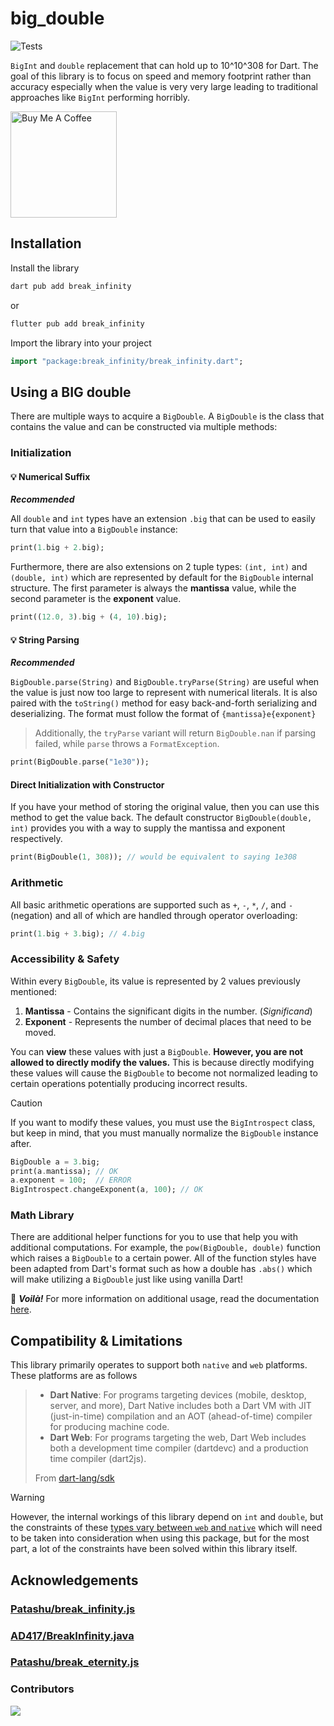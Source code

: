 # big_double
![Tests](https://img.shields.io/github/actions/workflow/status/exoad/big_double/test.yml?style=flat-square&label=tests%20status)

`BigInt` and `double` replacement that can hold up to 10^10^308 for Dart. The goal of this library is to focus on speed and memory footprint rather than accuracy especially when the value is very very large leading to traditional approaches like `BigInt` performing horribly. 

<a href="https://www.buymeacoffee.com/exoad" target="_blank"><img src="https://cdn.buymeacoffee.com/buttons/v2/default-yellow.png" alt="Buy Me A Coffee" style="width:170px" ></a>

## Installation
Install the library

```bash
dart pub add break_infinity
```

or

```bash
flutter pub add break_infinity
```

Import the library into your project

```dart
import "package:break_infinity/break_infinity.dart";
```

## Using a BIG double

There are multiple ways to acquire a `BigDouble`. A `BigDouble` is the class that contains the value and can be constructed via multiple
methods:

### Initialization

#### 💡 Numerical Suffix

***Recommended***

All `double` and `int` types have an extension `.big` that can be used to easily turn that value into a `BigDouble` instance:

```dart
print(1.big + 2.big);
```

Furthermore, there are also extensions on 2 tuple types: `(int, int)` and `(double, int)` which are represented by default for the `BigDouble`
internal structure. The first parameter is always the **mantissa** value, while the second parameter is the **exponent** value.

```dart
print((12.0, 3).big + (4, 10).big);
```

#### 💡 String Parsing

***Recommended***

`BigDouble.parse(String)` and `BigDouble.tryParse(String)` are useful when the value is just now too large to represent with numerical literals. It is also paired with the `toString()` method for easy back-and-forth serializing and deserializing. The format must follow the format of `{mantissa}e{exponent}`

> Additionally, the `tryParse` variant will return `BigDouble.nan` if parsing failed, while `parse` throws a `FormatException`.

```dart
print(BigDouble.parse("1e30"));
```

#### Direct Initialization with Constructor

If you have your method of storing the original value, then you can use this method to get the value back. The default constructor `BigDouble(double, int)` provides you with a way to supply the mantissa and exponent respectively.

```dart
print(BigDouble(1, 308)); // would be equivalent to saying 1e308
```

### Arithmetic

All basic arithmetic operations are supported such as `+`, `-`, `*`, `/`, and `-` (negation) and all of which are handled through operator overloading:

```dart
print(1.big + 3.big); // 4.big
```

### Accessibility & Safety

Within every `BigDouble`, its value is represented by 2 values previously mentioned:
1. **Mantissa** - Contains the significant digits in the number. (*Significand*)
2. **Exponent** - Represents the number of decimal places that need to be moved.

You can **view** these values with just a `BigDouble`. **However, you are not allowed to directly modify the values.** This is because directly modifying these values will cause the `BigDouble` to become not normalized leading to certain operations potentially producing incorrect results.

> [!CAUTION]
> If you want to modify these values, you must use the `BigIntrospect` class, but keep in mind, that you must manually normalize the `BigDouble` instance after.

```dart
BigDouble a = 3.big;
print(a.mantissa); // OK
a.exponent = 100;  // ERROR
BigIntrospect.changeExponent(a, 100); // OK
```

### Math Library

There are additional helper functions for you to use that help you with additional computations. For example, the `pow(BigDouble, double)` function which raises a `BigDouble` to a certain power. All of the function styles have been adapted from Dart's format such as how a double has `.abs()` which will make utilizing
a `BigDouble` just like using vanilla Dart!

🥳 _**Voilà!**_ For more information on additional usage, read the documentation [here]().

## Compatibility & Limitations

This library primarily operates to support both `native` and `web` platforms. These platforms are as follows

> * **Dart Native**: For programs targeting devices (mobile, desktop, server, and more), Dart Native includes both a Dart VM with JIT (just-in-time) compilation and an AOT (ahead-of-time) compiler for producing machine code.
> * **Dart Web**: For programs targeting the web, Dart Web includes both a development time compiler (dartdevc) and a production time compiler (dart2js).
>
> From [dart-lang/sdk](https://github.com/dart-lang/sdk)

> [!WARNING]
> However, the internal workings of this library depend on `int` and `double`, but the constraints of these [types vary between `web` and `native`](https://dart.dev/language/built-in-types#numbers) which will need to be taken into consideration when using this package, but for the most part, a lot of the constraints have been solved
> within this library itself.
 
## Acknowledgements

### [Patashu/break_infinity.js](https://github.com/Patashu/break_infinity.js)

### [AD417/BreakInfinity.java](https://github.com/AD417/BreakInfinity.java)

### [Patashu/break_eternity.js](https://github.com/Patashu/break_eternity.js)

### Contributors

<a href="https://github.com/exoad/break_infinity.dart/graphs/contributors">
  <img src="https://contrib.rocks/image?repo=exoad/break_infinity.dart" />
</a>
